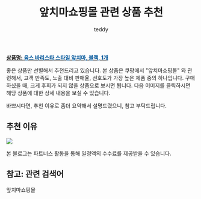 ﻿---
layout: post
title:  "앞치마쇼핑몰 관련 상품 추천"
author: teddy
categories: [ 가구/인테리어 ]
tags: [앞치마쇼핑몰]
image: https://static.coupangcdn.com/image/retail/images/2020/07/16/21/4/ca423b4c-119e-4aac-ade0-3c0ae60ec11a.jpg 
description: "쿠팡에서 앞치마쇼핑몰 관련 상품으로 가장 고객 선호도가 높은 제품 중 하나입니다."
---

<a href="https://link.coupang.com/re/AFFSDP?lptag=AF3256674&pageKey=1885045928&itemId=3253740655&vendorItemId=71240812428&traceid=V0-153-e97e0e822f3882bb"><b>상품명: <font color='#01579B'>윰스 바리스타 스타일 앞치마, 블랙, 1개</font></b></a>

좋은 상품만 선별해서 추천드리고 있습니다.
본 상품은 쿠팡에서 "앞치마쇼핑몰" 와 관련해서, 고객 만족도, 노출 대비 판매율, 선호도가 가장 높은 제품 중의 하나입니다.
구매하셨을 때, 크게 후회가 되지 않을 상품으로 보시면 됩니다. 
다음 이미지를 클릭하시면 해당 상품에 대한 상세 내용을 보실 수 있습니다.

바쁘시다면, 추천 이유로 좀더 요약해서 설명드렸으니, 참고 부탁드립니다.

## 추천 이유 

<a href="https://link.coupang.com/re/AFFSDP?lptag=AF3256674&pageKey=1885045928&itemId=3253740655&vendorItemId=71240812428&traceid=V0-153-e97e0e822f3882bb"><img src="https://thumbnail9.coupangcdn.com/thumbnails/remote/q89/image/retail/images/11363006415230689-c6e49ffe-3fec-435c-9829-bf413cc7795d.jpg"></a> 

본 블로그는 파트너스 활동을 통해 일정액의 수수료를 제공받을 수 있습니다.

## 참고: 관련 검색어    
앞치마쇼핑몰